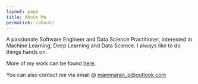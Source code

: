 ```yaml
---
layout: page
title: About Me
permalink: /about/
---
```


A passionate Software Engineer and Data Science Practitioner, interested in Machine Learning, Deep Learning and Data Science. I always like to do things hands on.

More of my work can be found [here](https://github.com/mani2106/Competition-Notebooks).

You can also contact me via email @ manimaran_p@outlook.com